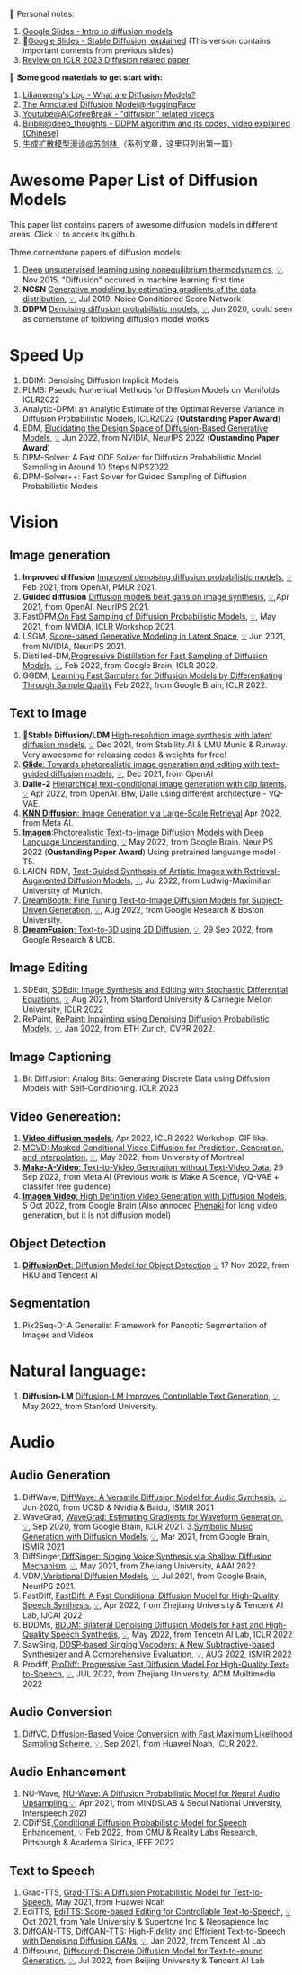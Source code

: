 👾 Personal notes:
1. [Google Slides - Intro to diffusion models](https://docs.google.com/presentation/d/e/2PACX-1vSBq6Mio9NvmAk8snqwxlcAUlVABrJYg8L5itf6AxK6k1MoFEYjXY2b-NVLyG2mu8Ae77p-GhhjLRFw/pub?start=false&loop=false&delayms=3000)
2. 🌟[Google Slides - Stable Diffusion, explained](https://docs.google.com/presentation/d/1KcdpSOyRth0yOkQFlUKgf9263EaLeh0uDjORRoGToFg/edit?usp=sharing) (This version contains important contents from previous slides)
3. [ Review on ICLR 2023 Diffusion related paper](./ICLR2023Diffusion.md)

🦄 **Some good materials to get start with:**
1. [Lilianweng's Log - What are Diffusion Models?](https://lilianweng.github.io/posts/2021-07-11-diffusion-models) 
2. [The Annotated Diffusion Model@HuggingFace](https://huggingface.co/blog/annotate)
3. [Youtube@AICofeeBreak - "diffusion" related videos](https://www.youtube.com/c/AICoffeeBreak/search?query=diffusion)
4. [Bilibili@deep_thoughts - DDPM algorithm and its codes, video explained (Chinese)](https://www.bilibili.com/video/BV1b541197HX/?spm_id_from=333.337.search-card.all.click&vd_source=12957bc7127f3a408af0ba8928de89b3)
5. [生成扩散模型漫谈@苏剑林 ](https://kexue.fm/archives/9119) （系列文章，这里只列出第一篇）

# Awesome Paper List of Diffusion Models
This paper list contains papers of awesome diffusion models in different areas.
Click 💡 to access its github.

Three cornerstone papers of diffusion models:
1. [Deep unsupervised learning using nonequilibrium thermodynamics](http://proceedings.mlr.press/v37/sohl-dickstein15.html), [💡](https://github.com/Sohl-Dickstein/Diffusion-Probabilistic-Models), Nov 2015, "Diffusion" occured in machine learning first time
2. **NCSN** [Generative modeling by estimating gradients of the data distribution](https://proceedings.neurips.cc/paper/2019/hash/3001ef257407d5a371a96dcd947c7d93-Abstract.html), [💡](https://github.com/ermongroup/ncsn), Jul 2019, Noice Conditioned Score Network
3. **DDPM** [Denoising diffusion probabilistic models](https://proceedings.neurips.cc/paper/2020/hash/4c5bcfec8584af0d967f1ab10179ca4b-Abstract.html), [💡](https://github.com/hojonathanho/diffusion), Jun 2020, could seen as cornerstone of following diffusion model works

# Speed Up
1. DDIM: Denoising Diffusion Implicit Models 
2. PLMS: Pseudo Numerical Methods for Diffusion Models on Manifolds ICLR2022
3. Analytic-DPM: an Analytic Estimate of the Optimal Reverse Variance in Diffusion Probabilistic Models, ICLR2022 (**Outstanding Paper Award**)
4. EDM, [Elucidating the Design Space of Diffusion-Based Generative Models](https://arxiv.org/abs/2206.00364),  [💡](https://github.com/NVlabs/edm) Jun 2022, from NVIDIA, NeurIPS 2022 (**Oustanding Paper Award**)
5. DPM-Solver: A Fast ODE Solver for Diffusion Probabilistic Model Sampling in Around 10 Steps NIPS2022
6. DPM-Solver++: Fast Solver for Guided Sampling of Diffusion Probabilistic Models 

# Vision
## Image generation
1. **Improved diffusion** [Improved denoising diffusion probabilistic models](https://proceedings.mlr.press/v139/nichol21a.html), [💡](https://github.com/openai/improved-diffusion) Feb 2021, from OpenAI, PMLR 2021.
2. **Guided diffusion** [Diffusion models beat gans on image synthesis](https://proceedings.neurips.cc/paper/2021/hash/49ad23d1ec9fa4bd8d77d02681df5cfa-Abstract.html),  [💡](https://github.com/openai/guided-diffusion),Apr 2021, from OpenAI, NeurIPS 2021.
3. FastDPM,[On Fast Sampling of Diffusion Probabilistic Models](https://arxiv.org/abs/2106.00132), [💡](https://github.com/FengNiMa/FastDPM_pytorch), May 2021, from NVIDIA, ICLR Workshop 2021.
4. LSGM, [Score-based Generative Modeling in Latent Space](https://arxiv.org/abs/2106.05931), [💡](https://github.com/NVlabs/LSGM) Jun 2021, from NVIDIA, NeurIPS 2021.
5. Distilled-DM,[Progressive Distillation for Fast Sampling of Diffusion Models](https://arxiv.org/abs/2202.00512), [💡](https://github.com/google-research/google-research/tree/master/diffusion_distillation), Feb 2022, from Google Brain, ICLR 2022.
6. GGDM, [Learning Fast Samplers for Diffusion Models by Differentiating Through Sample Quality](http://arxiv.org/abs/2202.05830) Feb 2022, from Google Brain, ICLR 2022.


## Text to Image
1. 🌟**Stable Diffusion/LDM** [High-resolution image synthesis with latent diffusion models](https://openaccess.thecvf.com/content/CVPR2022/html/Rombach_High-Resolution_Image_Synthesis_With_Latent_Diffusion_Models_CVPR_2022_paper.html), [💡](https://github.com/CompVis/latent-diffusion)  Dec 2021, from Stability.AI & LMU Munic & Runway. Very awoesome for releasing codes & weights for free!
2. [**Glide**: Towards photorealistic image generation and editing with text-guided diffusion models](https://arxiv.org/abs/2112.10741), [💡](https://github.com/openai/glide-text2im), Dec 2021, from OpenAI
3. **Dalle-2** [Hierarchical text-conditional image generation with clip latents](https://arxiv.org/abs/2204.06125), [💡](https://github.com/lucidrains/DALLE2-pytorch) Apr 2022, from OpenAI. Btw, Dalle using different architecture -  VQ-VAE. 
4. [**KNN Diffusion**: Image Generation via Large-Scale Retrieval](https://arxiv.org/abs/2204.02849) Apr 2022, from Meta AI.
5. [**Imagen**:Photorealistic Text-to-Image Diffusion Models with Deep Language Understanding](https://arxiv.org/abs/2205.11487), [💡](https://github.com/lucidrains/imagen-pytorch) May 2022,  from Google Brain. NeurIPS 2022 (**Oustanding Paper Award**) Using pretrained languange model - T5.
6. LAION-RDM, [Text-Guided Synthesis of Artistic Images with Retrieval-Augmented Diffusion Models](https://arxiv.org/abs/2207.13038), [💡](https://github.com/compvis/latent-diffusion), Jul 2022, from Ludwig-Maximilian University of Munich.
7. [DreamBooth: Fine Tuning Text-to-Image Diffusion Models for Subject-Driven Generation](https://arxiv.org/abs/2208.12242), [💡](https://github.com/XavierXiao/Dreambooth-Stable-Diffusion), Aug 2022, from Google Research & Boston University.
8. [**DreamFusion**: Text-to-3D using 2D Diffusion](https://arxiv.org/abs/2209.14988), [💡](https://github.com/ashawkey/stable-dreamfusion), 29 Sep 2022, from Google Research & UCB.

## Image Editing
1. SDEdit, [SDEdit: Image Synthesis and Editing with Stochastic Differential Equations](https://arxiv.org/abs/2108.01073), [💡](https://github.com/ermongroup/SDEdit) Aug 2021, from Stanford University & Carnegie Mellon University, ICLR 2022
2. RePaint, [RePaint: Inpainting using Denoising Diffusion Probabilistic Models](https://arxiv.org/abs/2201.09865), [💡]([https://github.com/ermongroup/SDEdit](https://github.com/andreas128/RePaint)), Jan 2022, from ETH Zurich, CVPR 2022.

## Image Captioning
1. Bit Diffusion: Analog Bits: Generating Discrete Data using Diffusion Models with Self-Conditioning. ICLR 2023

## Video Genereation: 
1. [**Video diffusion models**](https://arxiv.org/abs/2204.03458), Apr 2022, ICLR 2022 Workshop. GIF like.
2. [MCVD: Masked Conditional Video Diffusion for Prediction, Generation, and Interpolation](https://arxiv.org/abs/2205.09853), [💡](https://github.com/voletiv/mcvd-pytorch), May 2022, from University of Montreal
3. [**Make-A-Video**: Text-to-Video Generation without Text-Video Data](https://arxiv.org/abs/2209.14792), 29 Sep 2022, from Meta AI (Previous work is Make A Scence, VQ-VAE + classifer free guidence)
4. [**Imagen Video**: High Definition Video Generation with Diffusion Models](https://arxiv.org/abs/2210.02303), 5 Oct 2022, from Google Brain (Also annoced [Phenaki](https://arxiv.org/abs/2210.02399) for long video generation, but it is not diffusion model)

## Object Detection
1.  [**DiffusionDet**: Diffusion Model for Object Detection](https://arxiv.org/abs/2211.09788) [💡](https://github.com/ShoufaChen/DiffusionDet) 17 Nov 2022, from HKU and Tencent AI

## Segmentation
1. Pix2Seq-D: A Generalist Framework for Panoptic Segmentation of Images and Videos

# Natural language:
1. **Diffusion-LM** [Diffusion-LM Improves Controllable Text Generation](https://arxiv.org/abs/2205.14217), [💡](https://github.com/xiangli1999/diffusion-lm), May 2022, from Stanford University.

# Audio
## Audio Generation
1. DiffWave, [DiffWave: A Versatile Diffusion Model for Audio Synthesis](https://arxiv.org/abs/2009.09761), [💡](https://diffwave-demo.github.io/), Jun 2020, from UCSD & Nvidia & Baidu, ISMIR 2021
2. WaveGrad, [WaveGrad: Estimating Gradients for Waveform Generation](https://arxiv.org/abs/2009.00713), [💡](https://github.com/ivanvovk/WaveGrad), Sep 2020, from Google Brain, ICLR 2021.
3.[Symbolic Music Generation with Diffusion Models](https://arxiv.org/abs/2103.16091), [💡](https://github.com/magenta/symbolic-music-diffusion), Mar 2021, from Google Brain, ISMIR 2021
4. DiffSinger,[DiffSinger: Singing Voice Synthesis via Shallow Diffusion Mechanism](https://arxiv.org/abs/2105.02446), [💡](https://github.com/MoonInTheRiver/DiffSinger), May 2021, from Zhejiang University, AAAI 2022
5. VDM,[Variational Diffusion Models](https://arxiv.org/abs/2107.00630), [💡](https://github.com/google-research/vdm), Jul 2021, from Google Brain, NeurIPS 2021.
6. FastDiff, [FastDiff: A Fast Conditional Diffusion Model for High-Quality Speech Synthesis](https://arxiv.org/abs/2204.09934), [💡](https://arxiv.org/abs/2204.09934), Apr 2022, from Zhejiang University & Tencent AI Lab, IJCAI 2022
7. BDDMs, [BDDM: Bilateral Denoising Diffusion Models for Fast and High-Quality Speech Synthesis](https://arxiv.org/abs/2203.13508), [💡](https://github.com/tencent-ailab/bddm), May 2022, from Tencetn AI Lab, ICLR 2022
8. SawSing, [DDSP-based Singing Vocoders: A New Subtractive-based Synthesizer and A Comprehensive Evaluation](https://arxiv.org/abs/2208.04756), [💡](https://github.com/YatingMusic/ddsp-singing-vocoders/), AUG 2022, ISMIR 2022
9. Prodiff, [ProDiff: Progressive Fast Diffusion Model For High-Quality Text-to-Speech](https://arxiv.org/abs/2207.06389), [💡](https://github.com/Rongjiehuang/ProDiff), JUL 2022, from Zhejiang University, ACM Muiltimedia 2022

## Audio Conversion
1. DiffVC, [Diffusion-Based Voice Conversion with Fast Maximum Likelihood Sampling Scheme](https://arxiv.org/abs/2109.13821), [💡](https://github.com/huawei-noah/Speech-Backbones/tree/main/DiffVC), Sep 2021, from Huawei Noah, ICLR 2022.

## Audio Enhancement
1. NU-Wave, [NU-Wave: A Diffusion Probabilistic Model for Neural Audio Upsampling](https://arxiv.org/abs/2104.02321),[💡](https://github.com/mindslab-ai/nuwave), Apr 2021, from MINDSLAB & Seoul National University, Interspeech 2021
2. CDiffSE,[Conditional Diffusion Probabilistic Model for Speech Enhancement](https://arxiv.org/abs/2202.05256), [💡](https://github.com/neillu23/cdiffuse) Feb 2022, from CMU & Reality Labs Research, Pittsburgh & Academia Sinica, IEEE 2022

## Text to Speech
1. Grad-TTS, [Grad-TTS: A Diffusion Probabilistic Model for Text-to-Speech](https://arxiv.org/abs/2111.11755), May 2021, from Huawei Noah
2. EdiTTS, [EdiTTS: Score-based Editing for Controllable Text-to-Speech](https://arxiv.org/abs/2110.02584.pdf), [💡](https://github.com/neosapience/EdiTTS) Oct 2021, from Yale University & Supertone Inc & Neosapience Inc
3. DiffGAN-TTS, [DiffGAN-TTS: High-Fidelity and Efficient Text-to-Speech with Denoising Diffusion GANs](https://arxiv.org/abs/2201.11972), [💡](https://github.com/keonlee9420/DiffGAN-TTS), Jan 2022, from Tencent AI Lab
4. Diffsound, [Diffsound: Discrete Diffusion Model for Text-to-sound Generation](https://arxiv.org/abs/2207.09983), [💡](https://github.com/yangdongchao/text-to-sound-synthesis-demo), Jul 2022, from Beijing University & Tencent AI Lab




